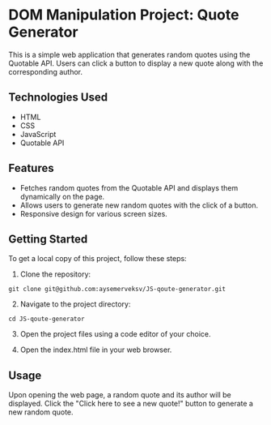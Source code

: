 # DOM Manipulation Project: Quote Generator
This is a simple web application that generates random quotes using the Quotable API. Users can click a button to display a new quote along with the corresponding author.



## Technologies Used

- HTML
- CSS
- JavaScript
- Quotable API

## Features

- Fetches random quotes from the Quotable API and displays them dynamically on the page.
- Allows users to generate new random quotes with the click of a button.
- Responsive design for various screen sizes.

## Getting Started
To get a local copy of this project, follow these steps:

1. Clone the repository:

```git clone git@github.com:aysemerveksv/JS-qoute-generator.git```

2. Navigate to the project directory:

```cd JS-qoute-generator```

3. Open the project files using a code editor of your choice.

4. Open the index.html file in your web browser.

## Usage
Upon opening the web page, a random quote and its author will be displayed.
Click the "Click here to see a new quote!" button to generate a new random quote.








